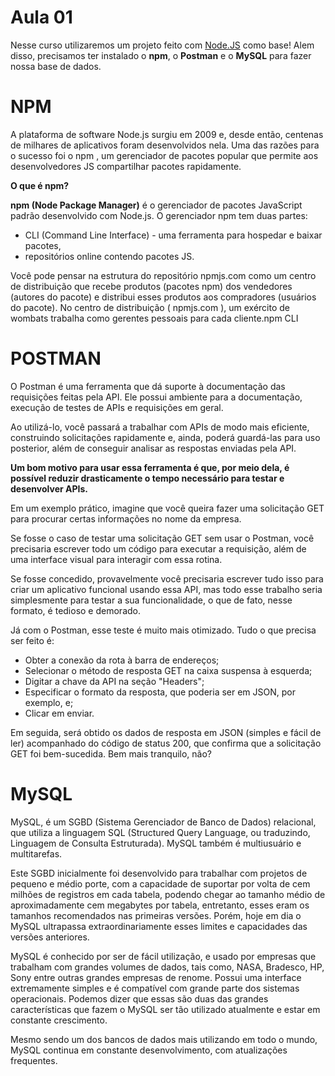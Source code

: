 # Aula 01 

Nesse curso utilizaremos um projeto feito com [Node.JS](https://github.com/juunegreiros/agenda-petshop/) como base!
Alem disso, precisamos ter instalado o **npm**, o **Postman** e o **MySQL**  para fazer nossa base de dados.

# NPM 
A plataforma de software Node.js surgiu em 2009 e, desde então, centenas de milhares de aplicativos foram desenvolvidos nela. Uma das razões para o sucesso foi o npm , um gerenciador de pacotes popular que permite aos desenvolvedores JS compartilhar pacotes rapidamente.

**O que é npm?**

**npm (Node Package Manager)** é o gerenciador de pacotes JavaScript padrão desenvolvido com Node.js. O gerenciador npm tem duas partes:

* CLI (Command Line Interface) - uma ferramenta para hospedar e baixar pacotes,
* repositórios online contendo pacotes JS.

Você pode pensar na estrutura do repositório npmjs.com como um centro de distribuição que recebe produtos (pacotes npm) dos vendedores (autores do pacote) e distribui esses produtos aos compradores (usuários do pacote).
No centro de distribuição ( npmjs.com ), um exército de wombats trabalha como gerentes pessoais para cada cliente.npm CLI

# POSTMAN 

O Postman é uma ferramenta que dá suporte à documentação das requisições feitas pela API. Ele possui ambiente para a documentação, execução de testes de APIs e requisições em geral.

Ao utilizá-lo, você passará a trabalhar com APIs de modo mais eficiente, construindo solicitações rapidamente e, ainda, poderá guardá-las para uso posterior, além de conseguir analisar as respostas enviadas pela API.

**Um bom motivo para usar essa ferramenta é que, por meio dela, é possível reduzir drasticamente o tempo necessário para testar e desenvolver APIs.**

Em um exemplo prático, imagine que você queira fazer uma solicitação GET para procurar certas informações no nome da empresa.

Se fosse o caso de testar uma solicitação GET sem usar o Postman, você precisaria escrever todo um código para executar a requisição, além de uma interface visual para interagir com essa rotina.

Se fosse concedido, provavelmente você precisaria escrever tudo isso para criar um aplicativo funcional usando essa API, mas todo esse trabalho seria simplesmente para testar a sua funcionalidade, o que de fato, nesse formato, é tedioso e demorado.

Já com o Postman, esse teste é muito mais otimizado. Tudo o que precisa ser feito é:

* Obter a conexão da rota à barra de endereços;
* Selecionar o método de resposta GET na caixa suspensa à esquerda;
* Digitar a chave da API na seção "Headers";
* Especificar o formato da resposta, que poderia ser em JSON, por exemplo, e;
* Clicar em enviar.

Em seguida, será obtido os dados de resposta em JSON (simples e fácil de ler) acompanhado do código de status 200, que confirma que a solicitação GET foi bem-sucedida. Bem mais tranquilo, não?

# MySQL

MySQL, é um SGBD (Sistema Gerenciador de Banco de Dados) relacional, que utiliza a linguagem SQL (Structured Query Language, ou traduzindo, Linguagem de Consulta Estruturada). MySQL também é multiusuário e multitarefas.

Este SGBD inicialmente foi desenvolvido para trabalhar com projetos de pequeno e médio porte, com a capacidade de suportar por volta de cem milhões de registros em cada tabela, podendo chegar ao tamanho médio de aproximadamente cem megabytes por tabela, entretanto, esses eram os tamanhos recomendados nas primeiras versões. Porém, hoje em dia o MySQL ultrapassa extraordinariamente esses limites e capacidades das versões anteriores.

MySQL é conhecido por ser de fácil utilização, e usado por empresas que trabalham com grandes volumes de dados, tais como, NASA, Bradesco, HP, Sony entre outras grandes empresas de renome. Possui uma interface extremamente simples e é compatível com grande parte dos sistemas operacionais. Podemos dizer que essas são duas das grandes características que fazem o MySQL ser tão utilizado atualmente e estar em constante crescimento.

Mesmo sendo um dos bancos de dados mais utilizando em todo o mundo, MySQL continua em constante desenvolvimento, com atualizações frequentes.
